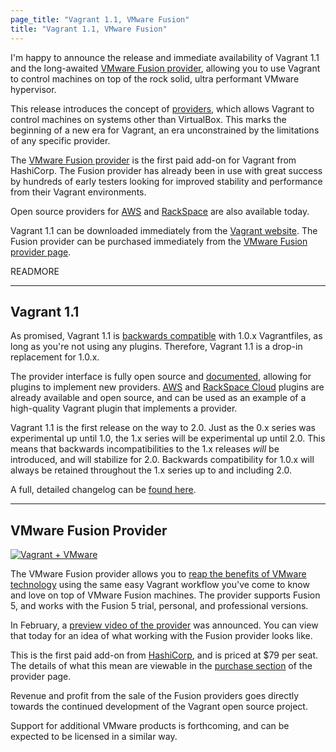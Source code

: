 ```yaml
---
page_title: "Vagrant 1.1, VMware Fusion"
title: "Vagrant 1.1, VMware Fusion"
---
```


I'm happy to announce the release and immediate availability of Vagrant 1.1
and the long-awaited [VMware Fusion provider](http://www.vagrantup.com/vmware),
allowing you to use Vagrant to control machines on top of the rock solid,
ultra performant VMware hypervisor.

This release introduces the concept of
[providers](http://docs.vagrantup.com/v2/providers/index.html),
which allows Vagrant to control machines on systems other than VirtualBox.
This marks the beginning of a new era for Vagrant, an era unconstrained
by the limitations of any specific provider.

The [VMware Fusion provider](http://www.vagrantup.com/vmware) is the first
paid add-on for Vagrant from HashiCorp. The Fusion provider has already been in use
with great success by hundreds of early testers looking for improved stability
and performance from their Vagrant environments.

Open source providers for [AWS](https://github.com/mitchellh/vagrant-aws)
and [RackSpace](https://github.com/mitchellh/vagrant-rackspace) are also
available today.

Vagrant 1.1 can be downloaded immediately from the [Vagrant website](http://www.vagrantup.com).
The Fusion provider can be purchased immediately from the
[VMware Fusion provider page](http://www.vagrantup.com/vmware).

READMORE

<hr>

## Vagrant 1.1

As promised, Vagrant 1.1 is
[backwards compatible](http://docs.vagrantup.com/v2/installation/backwards-compatibility.html)
with 1.0.x Vagrantfiles, as long as you're not using any plugins. Therefore,
Vagrant 1.1 is a drop-in replacement for 1.0.x.

The provider interface is fully open source and
[documented](http://docs.vagrantup.com/v2/plugins/providers.html),
allowing for plugins to implement new providers.
[AWS](https://github.com/mitchellh/vagrant-aws) and
[RackSpace Cloud](https://github.com/mitchellh/vagrant-rackspace) plugins
are already available and open source, and can be used as an example of a
high-quality Vagrant plugin that implements a provider.

Vagrant 1.1 is the first release on the way to 2.0. Just as the 0.x series
was experimental up until 1.0, the 1.x series will be experimental up until
2.0. This means that backwards incompatibilities to the 1.x releases _will_
be introduced, and will stabilize for 2.0. Backwards compatibility for
1.0.x will always be retained throughout the 1.x series up to and including 2.0.

A full, detailed changelog can be [found here](https://github.com/mitchellh/vagrant/blob/v1.1.0/CHANGELOG.md).

<hr>

## VMware Fusion Provider

<div class="align-center">
<a href="http://www.vagrantup.com/vmware" title="Vagrant + VMware">
<img alt="Vagrant + VMware" class="shadow" src="/images/blog/vagrant-1-1/vmware_hero.png">
</a>
</div>

The VMware Fusion provider allows you to
[reap the benefits of VMware technology](http://www.vagrantup.com/vmware-Ygz22xgb#learn-more)
using the same easy Vagrant workflow
you've come to know and love on top of VMware Fusion machines. The provider
supports Fusion 5, and works with the Fusion 5 trial, personal, and
professional versions.

In February, a [preview video of the provider](http://vimeo.com/hashicorp/vagrant-vmware-fusion-provider-preview)
was announced. You can view that today for an idea of what working with
the Fusion provider looks like.

This is the first paid add-on from [HashiCorp](http://www.hashicorp.com),
and is priced at $79 per seat. The details of what this mean are viewable
in the [purchase section](http://www.vagrantup.com/vmware#buy-now) of
the provider page.

Revenue and profit from the sale of the Fusion providers goes directly
towards the continued development of the Vagrant open source project.

Support for additional VMware products is forthcoming, and can be expected
to be licensed in a similar way.
